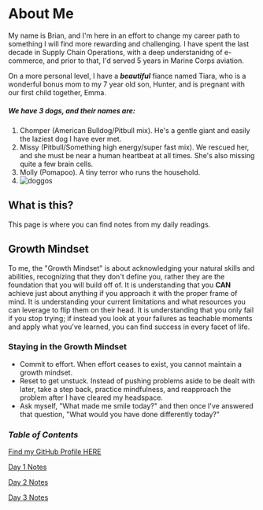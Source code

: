 # About Me

My name is Brian, and I'm here in an effort to change my career path to something I will find more rewarding and challenging. I have spent the last decade in Supply Chain Operations, with a deep understanidng of e-commerce, and prior to that, I'd served 5 years in Marine Corps aviation.

On a more personal level, I have a ***beautiful*** fiance named Tiara, who is a wonderful bonus mom to my 7 year old son, Hunter, and is pregnant with our first child together, Emma.

##### We have 3 dogs, and their names are:
1. Chomper (American Bulldog/Pitbull mix). He's a gentle giant and easily the laziest dog I have ever met.
2. Missy (Pitbull/Something high energy/super fast mix). We rescued her, and she must be near a human heartbeat at all times. She's also missing quite a few brain cells.
3. Molly (Pomapoo). A tiny terror who runs the household.
4. ![doggos](https://i.ibb.co/rHD44W9/doggos.jpg)

## What is this?

This page is where you can find notes from my daily readings.

## Growth Mindset

To me, the "Growth Mindset" is about acknowledging your natural skills and abilities, recognizing that they don't define you, rather they are the foundation that you will build off of. It is understanding that you **CAN** achieve just about anything if you approach it with the proper frame of mind. It is understanding your current limitations and what resources you can leverage to flip them on their head. It is understanding that you only fail if you stop trying; if instead you look at your failures as teachable moments and apply what you've learned, you can find success in every facet of life.

### Staying in the Growth Mindset
- Commit to effort. When effort ceases to exist, you cannot maintain a growth mindset.
- Reset to get unstuck. Instead of pushing problems aside to be dealt with later, take a step back, practice mindfulness, and reapproach the problem after I have cleared my headspace.
- Ask myself, "What made me smile today?" and then once I've answered that question, "What would you have done differently today?"


### ***Table of Contents***
[Find my GitHub Profile HERE](https://www.github.com/brianjtarte)

[Day 1 Notes](day1.md)

[Day 2 Notes](day2.md)

[Day 3 Notes](day3.md)

